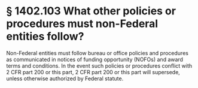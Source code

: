 # § 1402.103   What other policies or procedures must non-Federal entities follow?

Non-Federal entities must follow bureau or office policies and procedures as communicated in notices of funding opportunity (NOFOs) and award terms and conditions. In the event such policies or procedures conflict with 2 CFR part 200 or this part, 2 CFR part 200 or this part will supersede, unless otherwise authorized by Federal statute.




